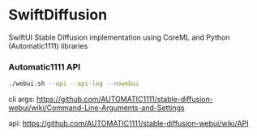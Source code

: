 # SwiftDiffusion
SwiftUI Stable Diffusion implementation using CoreML and Python (Automatic1111) libraries

### Automatic1111 API

```bash
./webui.sh --api --api-log --nowebui
```

cli args: https://github.com/AUTOMATIC1111/stable-diffusion-webui/wiki/Command-Line-Arguments-and-Settings

api: https://github.com/AUTOMATIC1111/stable-diffusion-webui/wiki/API

